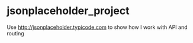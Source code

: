 # jsonplaceholder_project
Use http://jsonplaceholder.typicode.com to show how I work with API and routing
